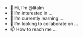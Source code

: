 - 👋 Hi, I’m @litalm
- 👀 I’m interested in ...
- 🌱 I’m currently learning ...
- 💞️ I’m looking to collaborate on ...
- 📫 How to reach me ...

<!---
litalm/litalm is a ✨ special ✨ repository because its `README.md` (this file) appears on your GitHub profile.
You can click the Preview link to take a look at your changes.
--->
